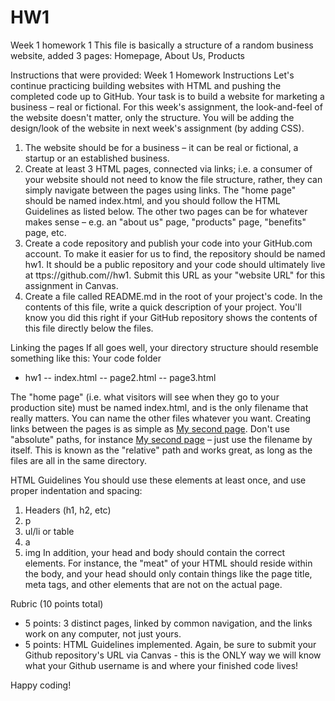 # HW1
Week 1 homework 1
This file is basically a structure of a random business website, added 3 pages: Homepage, About Us, Products


Instructions that were provided:
Week 1 Homework Instructions
Let's continue practicing building websites with HTML and pushing the completed code up to GitHub.
Your task is to build a website for marketing a business – real or fictional. For this week's assignment, the look-and-feel of the website doesn't matter, only the structure. You will be adding the design/look of the website in next week's assignment (by adding CSS).

1. The website should be for a business – it can be real or fictional, a startup or an established business.
2. Create at least 3 HTML pages, connected via links; i.e. a consumer of your website should not need to know the file structure, rather, they can simply navigate between the pages using links. The "home page" should be named index.html, and you should follow the HTML Guidelines as listed below. The other two pages can be for whatever makes sense – e.g. an "about us" page, "products" page, "benefits" page, etc.
3. Create a code repository and publish your code into your GitHub.com account. To make it easier for us to find, the repository should be named hw1. It should be a public repository and your code should ultimately live at ttps://github.com/<your GitHub username>/hw1. Submit this URL as your "website URL" for this assignment in Canvas.
4. Create a file called README.md in the root of your project's code. In the contents of this file, write a quick description of your project. You'll know you did this right if your GitHub repository shows the contents of this file directly below the files.

Linking the pages
If all goes well, your directory structure should resemble something like this:
Your code folder
- hw1
-- index.html
-- page2.html
-- page3.html

The "home page" (i.e. what visitors will see when they go to your production site) must be named index.html, and is the only filename that really matters. You can name the other files whatever you want.
Creating links between the pages is as simple as <a href="page2.html">My second page</a>. Don't use "absolute" paths, for instance <a href="C:\\code\username.github.io\page2.html">My second page</a> – just use the filename by itself. This is known as the "relative" path and works great, as long as the files are all in the same directory.

HTML Guidelines
You should use these elements at least once, and use proper indentation and spacing:
1. Headers (h1, h2, etc)
2. p
3. ul/li or table
4. a
5. img
In addition, your head and body should contain the correct elements. For instance, the "meat" of your HTML should reside within the body, and your head should only contain things like the page title, meta tags, and other elements that are not on the actual page.

Rubric (10 points total)
- 5 points: 3 distinct pages, linked by common navigation, and the links work on any computer, not just yours.
- 5 points: HTML Guidelines implemented.
Again, be sure to submit your Github repository's URL via Canvas - this is the ONLY way we will know what your Github username is and where your finished code lives!

Happy coding!